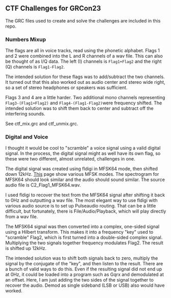 ## CTF Challenges for GRCon23
The GRC files used to create and solve the challenges are included in this repo.

### Numbers Mixup
The flags are all in voice tracks, read using the phonetic alphabet. Flags 1 and 2 were combined into the L and R channels of a wav file. This can also be thought of as I/Q data. The left (I) channels is `Flag1+Flag2` and the right (Q) channels is `Flag1-Flag2`.

The intended solution for these flags was to add/subtract the two channels. It turned out that this also worked out as audio center and stereo wide right, so a set of stereo headphones or speakers was sufficient.

Flags 3 and 4 are a little harder. Two additional mono channels representing `Flag3-(Flag1+Flag2)` and `Flag4-(Flag1-Flag2)`were frequency shifted. The intended solution was to shift them back to center and subtract off the interfering sounds.

See ctf_mix.grc and ctf_unmix.grc.

### Digital and Voice
I thought it would be cool to "scramble" a voice signal using a valid digital signal. In the process, the digital signal might as well have its own flag, so these were two different, almost unrelated, challenges in one.

The digital signal was created using fldigi in MFSK64 mode, then shifted down 12kHz. [This](https://www.sigidwiki.com/wiki/Multi_Frequency_Shift_Keying_(MFSK)) page show various MFSK modes. The spectrogram for MFSK64 should look similar and the audio should sound similar. The source audio file is C2_Flag1_MFSK64.wav.

I used fldigi to recover the text from the MFSK64 signal after shifting it back to 0Hz and outputting a wav file. The most elegant way to use fldigi with various audio source is to set up Pulseaudio routing. That can be a little difficult, but fortunately, there is File/Audio/Playback, which will play directly from a wav file.

The MFSK64 signal was then converted into a complex, one-sided signal using a Hilbert transform. This makes it into a frequency "key" used to "scramble" Flag2, which is first turned into a double-sided complex signal. Multiplying the two signals together frequency modulates Flag2. The result is shifted up 12kHz.

The intended solution was to shift both signals back to zero, multiply the signal by the conjugate of the "key", and then listen to the result. There are a bunch of valid ways to do this. Even if the resulting signal did not end up at 0Hz, it could be loaded into a program such as Gqrx and demodulated at an offset. Here, I am just adding the two sides of the signal together to recover the audio. Demod as single sideband (LSB or USB) also would have worked.